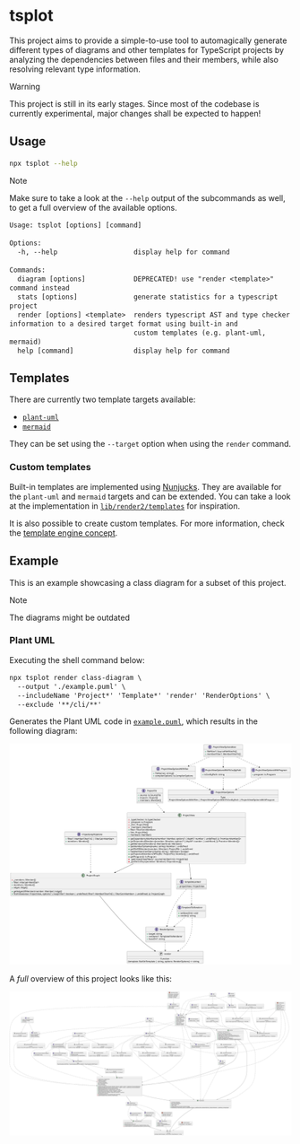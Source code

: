 # tsplot

This project aims to provide a simple-to-use tool to automagically generate different types of diagrams and other templates for TypeScript projects by analyzing the dependencies between files and their members, while also resolving relevant type information.

> [!WARNING]  
> This project is still in its early stages. Since most of the codebase is currently experimental, major changes shall be expected to happen!

## Usage

```bash
npx tsplot --help
```

> [!NOTE]  
> Make sure to take a look at the `--help` output of the subcommands as well, to get a full overview of the available options.

```
Usage: tsplot [options] [command]

Options:
  -h, --help                   display help for command

Commands:
  diagram [options]            DEPRECATED! use "render <template>" command instead
  stats [options]              generate statistics for a typescript project
  render [options] <template>  renders typescript AST and type checker information to a desired target format using built-in and
                               custom templates (e.g. plant-uml, mermaid)
  help [command]               display help for command
```

## Templates

There are currently two template targets available:

- [`plant-uml`](https://plantuml.com/)
- [`mermaid`](https://mermaid-js.github.io/mermaid/#/)

They can be set using the `--target` option when using the `render` command.

### Custom templates

Built-in templates are implemented using [Nunjucks](https://mozilla.github.io/nunjucks/). They are available for the `plant-uml` and `mermaid` targets and can be extended. You can take a look at the implementation in [`lib/render2/templates`](./packages/tsplot/src/lib/render2/templates) for inspiration.

It is also possible to create custom templates. For more information, check the [template engine concept](./docs/concepts/TEMPLATE_ENGINE.md).

## Example

This is an example showcasing a class diagram for a subset of this project.

> [!NOTE]  
> The diagrams might be outdated

### Plant UML

Executing the shell command below:

```shell
npx tsplot render class-diagram \ 
  --output './example.puml' \
  --includeName 'Project*' 'Template*' 'render' 'RenderOptions' \
  --exclude '**/cli/**'
```

Generates the Plant UML code in [`example.puml`](./examples/example.puml), which results in the following diagram:

![example](./examples/example.svg)

A _full_ overview of this project looks like this:

![tsplot](./examples/tsplot.svg)

